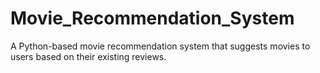 # Movie_Recommendation_System
A Python-based movie recommendation system that suggests movies to users based on their existing reviews.
